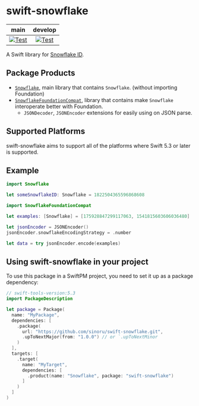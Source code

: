 # swift-snowflake

| **main** | **develop** |
|:---:|:---:|
| [![Test](https://github.com/sinoru/swift-snowflake/actions/workflows/test.yml/badge.svg?branch=main)](https://github.com/sinoru/swift-snowflake/actions/workflows/test.yml) | [![Test](https://github.com/sinoru/swift-snowflake/actions/workflows/test.yml/badge.svg?branch=develop)](https://github.com/sinoru/swift-snowflake/actions/workflows/test.yml) |

A Swift library for [Snowflake ID](https://en.wikipedia.org/wiki/Snowflake_ID).

## Package Products

* [`Snowflake`](https://sinoru.github.io/swift-snowflake/documentation/snowflake), main library that contains `Snowflake`. (without importing Foundation)
* [`SnowflakeFoundationCompat`](https://sinoru.github.io/swift-snowflake/documentation/snowflakefoundationcompat), library that contains make `Snowflake` interoperate better with Foundation.
  * `JSONDecoder`, `JSONEncoder` extensions for easily using on JSON parse.

## Supported Platforms

swift-snowflake aims to support all of the platforms where Swift 5.3 or later is supported.

## Example

```swift
import Snowflake

let someSnowflakeID: Snowflake = 1822504365596868608
```

```swift
import SnowflakeFoundationCompat

let examples: [Snowflake] = [175928847299117063, 1541815603606036480]

let jsonEncoder = JSONEncoder()
jsonEncoder.snowflakeEncodingStrategy = .number

let data = try jsonEncoder.encode(examples)

```

## Using **swift-snowflake** in your project

To use this package in a SwiftPM project, you need to set it up as a package dependency:

```swift
// swift-tools-version:5.3
import PackageDescription

let package = Package(
  name: "MyPackage",
  dependencies: [
    .package(
      url: "https://github.com/sinoru/swift-snowflake.git", 
      .upToNextMajor(from: "1.0.0") // or `.upToNextMinor
    )
  ],
  targets: [
    .target(
      name: "MyTarget",
      dependencies: [
        .product(name: "Snowflake", package: "swift-snowflake")
      ]
    )
  ]
)
```
